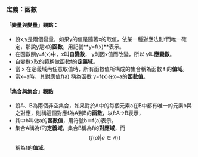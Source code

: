 ### 定義：函數

#### 「變量與變量」觀點：

* 設x,y是兩個變量，如果y的值是隨著x的取值，依某一種對應法則f而唯一確定，那說y是x的**函數**，用記號**y=f\(x\)**表示。
* 在函數關y=f\(x\)中，x叫**自變數**， y則因x值而改變，所以 y叫**應變數**。
* 自變數x取的範稱做函數f的**定義域**。
* 當 x 在定義域內任意取值時，所有函數值所構成的集合稱為函數 f 的**值域**。
* 當x=a時，其對應值f\(a\) 稱為函數 y=f\(x\)在x=a的**函數值**。

#### 「集合與集合」觀點

* 設A、B為兩個非空集合，如果對於A中的每個元素a在B中都有唯一的元素b與之對應，則稱這個對應f為A到B的**函數**，以f:A→B表示，
* 其中b叫做a的**函數值**，用符號b＝f\(a\)表示。
* 集合A稱為f的**定義域**，集合B稱為f的**對應域**，而$$\left \{ f(a)|a\in A ) \right \}$$稱為f的**值域**。



